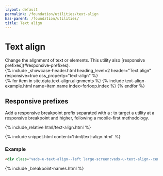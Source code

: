 ```yaml
---
layout: default
permalink: /foundation/utilities/text-align
has-parent: /foundation/utilities/
title: Text align
---
```


# Text align

<div class="va-introtext" markdown="1">
Change the alignment of text or elements. This utility also [responsive prefixes](#responsive-prefixes).
</div>

<div class="site-showcase">
  {%
    include _showcase-header.html
    heading_level=2
    header="Text align"
    responsive=true
    css_property="text-align"
  %}
  <div class="vads-grid-row vads-u-flex-direction--column">
    {% for item in site.data.text-align.alignments %}
      {% include text-align-example.html
        name=item.name
        index=forloop.index
      %}
    {% endfor %}
  </div>
</div>

## Responsive prefixes

Add a responsive breakpoint prefix separated with a : to target a utility at a responsive breakpoint and higher, following a mobile-first methodology.

<div class="site-showcase">
{% include_relative html/text-align.html %}
</div>

{% include snippet.html content='html/text-align.html' %}

### Example

```html
<div class="vads-u-text-align--left large-screen:vads-u-text-align--center">
```
{% include _breakpoint-names.html %}